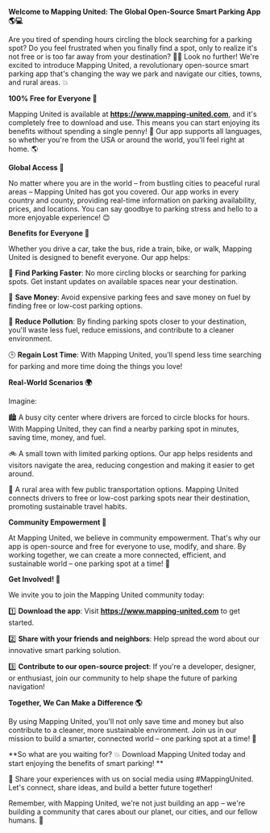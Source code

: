 **Welcome to Mapping United: The Global Open-Source Smart Parking App 🌎💻**

Are you tired of spending hours circling the block searching for a parking spot? Do you feel frustrated when you finally find a spot, only to realize it's not free or is too far away from your destination? 🚗😩 Look no further! We're excited to introduce Mapping United, a revolutionary open-source smart parking app that's changing the way we park and navigate our cities, towns, and rural areas. 💥

**100% Free for Everyone 🎁**

Mapping United is available at **https://www.mapping-united.com**, and it's completely free to download and use. This means you can start enjoying its benefits without spending a single penny! 💸 Our app supports all languages, so whether you're from the USA or around the world, you'll feel right at home. 🌎

**Global Access 🌟**

No matter where you are in the world – from bustling cities to peaceful rural areas – Mapping United has got you covered. Our app works in every country and county, providing real-time information on parking availability, prices, and locations. You can say goodbye to parking stress and hello to a more enjoyable experience! 😊

**Benefits for Everyone 🌈**

Whether you drive a car, take the bus, ride a train, bike, or walk, Mapping United is designed to benefit everyone. Our app helps:

🚗 **Find Parking Faster**: No more circling blocks or searching for parking spots. Get instant updates on available spaces near your destination.

💸 **Save Money**: Avoid expensive parking fees and save money on fuel by finding free or low-cost parking options.

💚 **Reduce Pollution**: By finding parking spots closer to your destination, you'll waste less fuel, reduce emissions, and contribute to a cleaner environment.

🕒️ **Regain Lost Time**: With Mapping United, you'll spend less time searching for parking and more time doing the things you love!

**Real-World Scenarios 🌍**

Imagine:

🏙️ A busy city center where drivers are forced to circle blocks for hours. With Mapping United, they can find a nearby parking spot in minutes, saving time, money, and fuel.

🚲 A small town with limited parking options. Our app helps residents and visitors navigate the area, reducing congestion and making it easier to get around.

🌳 A rural area with few public transportation options. Mapping United connects drivers to free or low-cost parking spots near their destination, promoting sustainable travel habits.

**Community Empowerment 🌟**

At Mapping United, we believe in community empowerment. That's why our app is open-source and free for everyone to use, modify, and share. By working together, we can create a more connected, efficient, and sustainable world – one parking spot at a time! 💪

**Get Involved! 🤝**

We invite you to join the Mapping United community today:

1️⃣ **Download the app**: Visit **https://www.mapping-united.com** to get started.

2️⃣ **Share with your friends and neighbors**: Help spread the word about our innovative smart parking solution.

3️⃣ **Contribute to our open-source project**: If you're a developer, designer, or enthusiast, join our community to help shape the future of parking navigation!

**Together, We Can Make a Difference 🌎**

By using Mapping United, you'll not only save time and money but also contribute to a cleaner, more sustainable environment. Join us in our mission to build a smarter, connected world – one parking spot at a time! 🚀

**So what are you waiting for? 💥 Download Mapping United today and start enjoying the benefits of smart parking! **

🎉 Share your experiences with us on social media using #MappingUnited. Let's connect, share ideas, and build a better future together!

Remember, with Mapping United, we're not just building an app – we're building a community that cares about our planet, our cities, and our fellow humans. 🌟